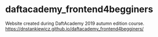 # daftacademy_frontend4begginers

Website created during DaftAcademy 2019 autumn edition course.
https://dnstankiewicz.github.io/daftacademy_frontend4begginers/
